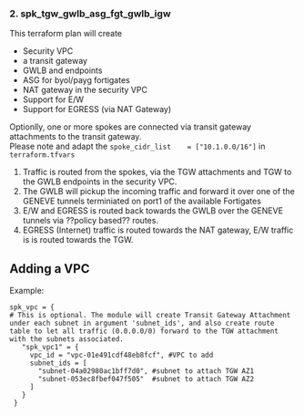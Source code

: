 ### 2. spk_tgw_gwlb_asg_fgt_gwlb_igw
This terraform plan will create 
- Security VPC
- a transit gateway
- GWLB and endpoints
- ASG for byol/payg fortigates
- NAT gateway in the security VPC
- Support for E/W
- Support for EGRESS (via NAT Gateway)

Optionlly, one or more spokes are connected via transit gateway attachments to the transit gateway.<br>
Please note and adapt the `spoke_cidr_list    = ["10.1.0.0/16"]` in `terraform.tfvars`

1. Traffic is routed from the spokes, via the TGW attachments and TGW to the GWLB endpoints in the security VPC.<br>
2. The GWLB will pickup the incoming traffic and forward it over one of the GENEVE tunnels terminiated on port1 of the available Fortigates<br>
3. E/W and EGRESS is routed back towards the GWLB over the GENEVE tunnels via ??policy based?? routes.<br>
4. EGRESS (Internet) traffic is routed towards the NAT gateway, E/W traffic is is routed towards the TGW.<br>

## Adding a VPC
Example:
```
spk_vpc = {
# This is optional. The module will create Transit Gateway Attachment under each subnet in argument 'subnet_ids', and also create route table to let all traffic (0.0.0.0/0) forward to the TGW attachment with the subnets associated.
   "spk_vpc1" = {
     vpc_id = "vpc-01e491cdf48eb8fcf", #VPC to add
     subnet_ids = [
       "subnet-04a02980ac1bff7d0", #subnet to attach TGW AZ1
       "subnet-053ec8fbef047f505"  #subnet to attach TGW AZ2
     ]
   }
 }
```